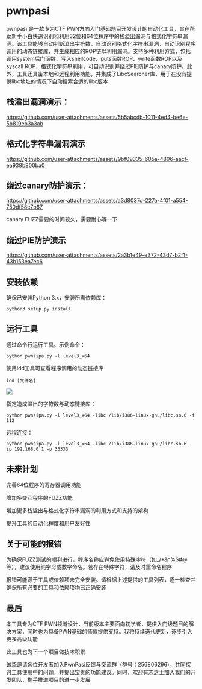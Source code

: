 # pwnpasi
pwnpasi 是一款专为CTF PWN方向入门基础题目开发设计的自动化工具，旨在帮助新手小白快速识别和利用32位和64位程序中的栈溢出漏洞与格式化字符串漏洞。该工具能够自动判断溢出字符数，自动识别格式化字符串漏洞，自动识别程序调用的动态链接库，并生成相应的ROP链以利用漏洞。支持多种利用方式，包括调用system后门函数、写入shellcode、puts函数ROP、write函数ROP以及syscall ROP，格式化字符串利用，可自动识别并绕过PIE防护与canary防护。此外，工具还具备本地和远程利用功能，并集成了LibcSearcher库，用于在没有提供libc地址的情况下自动搜索合适的libc版本



## 栈溢出漏洞演示：

https://github.com/user-attachments/assets/5b5abcdb-1011-4ed4-be6e-5b819eb3a3ab

## 格式化字符串漏洞演示



https://github.com/user-attachments/assets/9bf09335-605a-4896-aacf-ea938b800ba0

## 绕过canary防护演示：



https://github.com/user-attachments/assets/a3d8037d-227a-4f01-a554-750df58e7b67

canary FUZZ需要的时间较久，需要耐心等一下



## 绕过PIE防护演示



https://github.com/user-attachments/assets/2a3b1e49-e372-43d7-b2f1-43b153ea7ec6


## 安装依赖
确保已安装Python 3.x，安装所需依赖库：

```
python3 setup.py install
```

## 运行工具
通过命令行运行工具。示例命令：

```
python pwnsipa.py -l level3_x64
```

使用ldd工具可查看程序调用的动态链接库

```
ldd [文件名]
```

![](https://cdn.nlark.com/yuque/0/2025/png/27444040/1740375618886-31437dd2-55a3-4063-bc27-96492cc4c109.png)

指定造成溢出的字符数与动态链接库：

```
python pwnsipa.py -l level3_x64 -libc /lib/i386-linux-gnu/libc.so.6 -f 112
```

远程连接：

```
python pwnsipa.py -l level3_x64 -libc /lib/i386-linux-gnu/libc.so.6 -ip 192.168.0.1 -p 33333
```

## 未来计划
完善64位程序的寄存器调用功能

增加多交互程序的FUZZ功能

增加更多栈溢出与格式化字符串漏洞的利用方式和支持的架构

提升工具的自动化程度和用户友好性

## 关于可能的报错
为确保FUZZ测试的顺利进行，程序名称应避免使用特殊字符（如_/*&^%$#@等），建议使用纯字母或数字命名。若存在特殊字符，请及时重命名程序

报错可能源于工具或依赖项未完全安装。请根据上述提供的工具列表，逐一检查并确保所有必要的工具和依赖项均已正确安装

## 最后
本工具专为CTF PWN领域设计，当前版本主要面向初学者，提供入门级题目的解决方案，同时也为具备PWN基础的师傅提供支持。我将持续迭代更新，逐步引入更多高级功能

此工具也为下一个项目做技术积累

诚挚邀请各位开发者加入PwnPasi反馈与交流群（群号：256806296），共同探讨工具使用中的问题，并提出宝贵的功能建议。同时，欢迎有志之士加入我们的开发团队，携手推进项目的进一步发展
